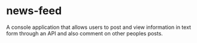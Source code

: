 # news-feed
A console application that allows users to post and view  information in text form through an API  and also comment on other peoples posts.
